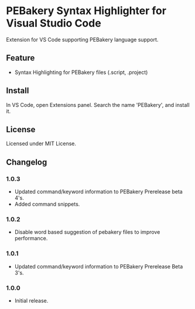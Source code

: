 # PEBakery Syntax Highlighter for Visual Studio Code

Extension for VS Code supporting PEBakery language support.

## Feature

- Syntax Highlighting for PEBakery files (.script, .project)

## Install

In VS Code, open Extensions panel. Search the name 'PEBakery', and install it.

## License

Licensed under MIT License.

## Changelog

### 1.0.3

- Updated command/keyword information to PEBakery Prerelease beta 4's.
- Added command snippets.

### 1.0.2

- Disable word based suggestion of pebakery files to improve performance.

### 1.0.1

- Updated command/keyword information to PEBakery Prerelease Beta 3's.

### 1.0.0

- Initial release.

